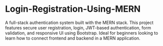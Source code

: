 # Login-Registration-Using-MERN
A full-stack authentication system built with the MERN stack. This project features secure user registration, login, JWT-based authentication, form validation, and responsive UI using Bootstrap. Ideal for beginners looking to learn how to connect frontend and backend in a MERN application.
